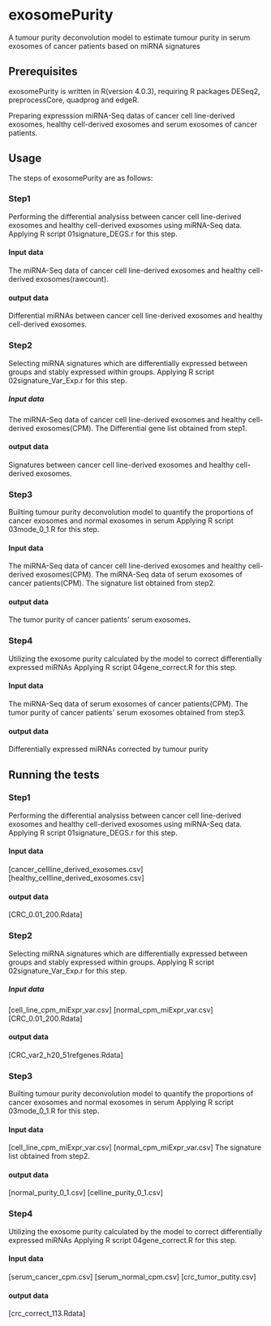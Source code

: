 # exosomePurity
A tumour purity deconvolution model to estimate tumour purity in serum exosomes of cancer patients based on miRNA signatures

## Prerequisites
exosomePurity is written in R(version 4.0.3), requiring R packages DESeq2, preprocessCore, quadprog and edgeR.

Preparing expresssion miRNA-Seq datas of cancer cell line-derived exosomes, healthy cell-derived exosomes and serum exosomes of cancer patients.


## Usage

The steps of exosomePurity are as follows:

### Step1
Performing the differential analysiss between cancer cell line-derived exosomes and healthy cell-derived exosomes using miRNA-Seq data.
Applying R script 01signature_DEGS.r for this step. 
#### Input data
The miRNA-Seq data of cancer cell line-derived exosomes and healthy cell-derived exosomes(rawcount).
#### output data
Differential miRNAs between cancer cell line-derived exosomes and healthy cell-derived exosomes.

###
### Step2
Selecting miRNA signatures which are differentially expressed between groups and stably expressed within groups.
Applying R script 02signature_Var_Exp.r for this step. 
##### Input data
The miRNA-Seq data of cancer cell line-derived exosomes and healthy cell-derived exosomes(CPM).
The Differential gene list obtained from step1.
#### output data
Signatures between cancer cell line-derived exosomes and healthy cell-derived exosomes.

### Step3
Builting tumour purity deconvolution model to quantify the proportions of cancer exosomes and normal exosomes in serum
Applying R script 03mode_0_1.R for this step. 
#### Input data
The miRNA-Seq data of cancer cell line-derived exosomes and healthy cell-derived exosomes(CPM).
The miRNA-Seq data of serum exosomes of cancer patients(CPM).
The signature list obtained from step2.
#### output data
The tumor purity of cancer patients' serum exosomes.

### Step4
Utilizing the exosome purity calculated by the model to correct differentially expressed miRNAs
Applying R script 04gene_correct.R for this step.
#### Input data
The miRNA-Seq data of serum exosomes of cancer patients(CPM).
The tumor purity of cancer patients' serum exosomes obtained from step3.
#### output data
Differentially expressed miRNAs corrected by tumour purity


## Running the tests

### Step1
Performing the differential analysiss between cancer cell line-derived exosomes and healthy cell-derived exosomes using miRNA-Seq data.
Applying R script 01signature_DEGS.r for this step. 
#### Input data
[cancer_cellline_derived_exosomes.csv]
[healthy_cellline_derived_exosomes.csv]
#### output data
[CRC_0.01_200.Rdata]

###
### Step2
Selecting miRNA signatures which are differentially expressed between groups and stably expressed within groups.
Applying R script 02signature_Var_Exp.r for this step. 
##### Input data
[cell_line_cpm_miExpr_var.csv]
[normal_cpm_miExpr_var.csv]
[CRC_0.01_200.Rdata]
#### output data
[CRC_var2_h20_51refgenes.Rdata]

### Step3
Builting tumour purity deconvolution model to quantify the proportions of cancer exosomes and normal exosomes in serum
Applying R script 03mode_0_1.R for this step. 
#### Input data
[cell_line_cpm_miExpr_var.csv]
[normal_cpm_miExpr_var.csv]
The signature list obtained from step2.
#### output data
[normal_purity_0_1.csv]
[celline_purity_0_1.csv]

### Step4
Utilizing the exosome purity calculated by the model to correct differentially expressed miRNAs
Applying R script 04gene_correct.R for this step.
#### Input data
[serum_cancer_cpm.csv]
[serum_normal_cpm.csv]
[crc_tumor_putity.csv]
#### output data
[crc_correct_113.Rdata]


